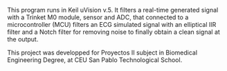This program runs in Keil uVision v.5. It filters a real-time generated signal with a Trinket M0 module, sensor and ADC, that connected to a microcontroller (MCU) filters an ECG simulated signal with an elliptical IIR filter and a Notch filter for removing noise to finally obtain a clean signal at the output.

This project was developped for Proyectos II subject in Biomedical Engineering Degree, at CEU San Pablo Technological School. 
